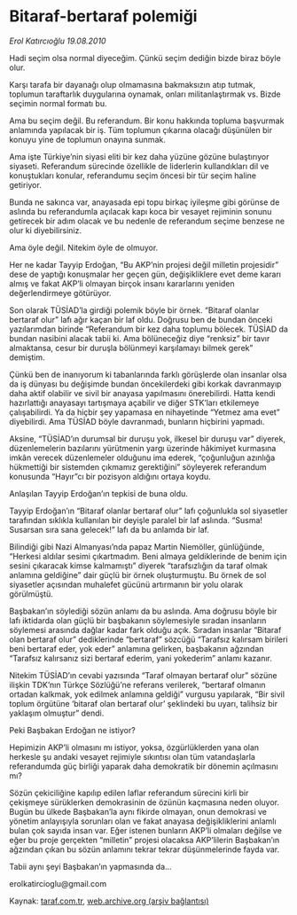 # Bitaraf-bertaraf polemiği

*Erol Katırcıoğlu 19.08.2010*

<div class="yazi"><p>Hadi seçim olsa normal diyeceğim. Çünkü seçim dediğin bizde biraz böyle olur.</p>
<p>Karşı tarafa bir dayanağı olup olmamasına bakmaksızın atıp tutmak, toplumun taraftarlık duygularına oynamak, onları militanlaştırmak vs. Bizde seçimin normal formatı bu.</p>
<p>Ama bu seçim değil. Bu referandum. Bir konu hakkında topluma başvurmak anlamında yapılacak bir iş. Tüm toplumun çıkarına olacağı düşünülen bir konuyu yine de toplumun onayına sunmak.</p>
<p>Ama işte Türkiye’nin siyasi eliti bir kez daha yüzüne gözüne bulaştırıyor siyaseti. Referandum sürecinde özellikle de liderlerin kullandıkları dil ve konuştukları konular, referandumu seçim öncesi bir tür seçim haline getiriyor.</p>
<p>Bunda ne sakınca var, anayasada epi topu birkaç iyileşme gibi görünse de aslında bu referandumla açılacak kapı koca bir vesayet rejiminin sonunu getirecek bir adım olacak ve bu nedenle de referandum seçime benzese ne olur ki diyebilirsiniz.</p>
<p>Ama öyle değil. Nitekim öyle de olmuyor.</p>
<p>Her ne kadar Tayyip Erdoğan, “Bu AKP’nin projesi değil milletin projesidir” dese de yaptığı konuşmalar her geçen gün, değişikliklere evet deme kararı almış ve fakat AKP’li olmayan birçok insanı kararlarını yeniden değerlendirmeye götürüyor.</p>
<p>Son olarak TÜSİAD’la girdiği polemik böyle bir örnek. “Bitaraf olanlar bertaraf olur” lafı ağır kaçan bir laf oldu. Doğrusu ben de bundan önceki yazılarımdan birinde “Referandum bir kez daha toplumu bölecek. TÜSİAD da bundan nasibini alacak tabii ki. Ama bölüneceğiz diye “renksiz” bir tavır almaktansa, cesur bir duruşla bölünmeyi karşılamayı bilmek gerek” demiştim.</p>
<p>Çünkü ben de inanıyorum ki tabanlarında farklı görüşlerde olan insanlar olsa da iş dünyası bu değişimde bundan öncekilerdeki gibi korkak davranmayıp daha aktif olabilir ve sivil bir anayasa yapılmasını önerebilirdi. Hatta kendi hazırlattığı anayasayı tartışmaya açabilir ve diğer STK’ları etkilemeye çalışabilirdi. Ya da hiçbir şey yapamasa en nihayetinde “Yetmez ama evet” diyebilirdi. Ama TÜSİAD böyle davranmadı, bunların hiçbirini yapmadı.</p>
<p>Aksine, “TÜSİAD’ın durumsal bir duruşu yok, ilkesel bir duruşu var” diyerek, düzenlemelerin bazılarını yürütmenin yargı üzerinde hâkimiyet kurmasına imkân verecek düzenlemeler olduğunu ima ederek, “çoğunluğun azınlığa hükmettiği bir sistemden çıkmamız gerektiğini” söyleyerek referandum konusunda “Hayır”cı bir pozisyon aldığını ortaya koydu.</p>
<p>Anlaşılan Tayyip Erdoğan’ın tepkisi de buna oldu.</p>
<p>Tayyip Erdoğan’ın “Bitaraf olanlar bertaraf olur” lafı çoğunlukla sol siyasetler tarafından sıklıkla kullanılan bir deyişle paralel bir laf aslında. “Susma! Susarsan sıra sana gelecek!” lafı da bu anlamda bir laf.</p>
<p>Bilindiği gibi Nazi Almanyası’nda papaz Martin Niemöller, günlüğünde, “Herkesi aldılar sesimi çıkartmadım. Beni almaya geldiklerinde de benim için sesini çıkaracak kimse kalmamıştı” diyerek “tarafsızlığın da taraf olmak anlamına geldiğine” dair güçlü bir örnek oluşturmuştu. Bu örnek de sol siyasetler açısından muhalefet gücünü artırmanın bir yolu olarak görülmüştü.</p>
<p>Başbakan’ın söylediği sözün anlamı da bu aslında. Ama doğrusu böyle bir lafı iktidarda olan güçlü bir başbakanın söylemesiyle sıradan insanların söylemesi arasında dağlar kadar fark olduğu açık. Sıradan insanlar “Bitaraf olan bertaraf olur” dediklerinde “bertaraf” sözcüğü “Tarafsız kalırsam birileri beni bertaraf eder, yok eder” anlamına gelirken, başbakanın ağzından “Tarafsız kalırsanız sizi bertaraf ederim, yani yokederim” anlamı kazanır.</p>
<p>Nitekim TÜSİAD’ın cevabi yazısında “Taraf olmayan bertaraf olur” sözüne ilişkin TDK’nın Türkçe Sözlüğü’ne referans verilerek, “bertaraf olmanın ortadan kalkmak, yok edilmek anlamına geldiği” vurgusu yapılarak, “Bir sivil toplum örgütüne ‘bitaraf olan bertaraf olur’ şeklindeki bu uyarı, talihsiz bir yaklaşım olmuştur” dendi.</p>
<p>Peki Başbakan Erdoğan ne istiyor?</p>
<p>Hepimizin AKP’li olmasını mı istiyor, yoksa, özgürlüklerden yana olan herkesle şu andaki vesayet rejimiyle sıkıntısı olan tüm vatandaşlarla referandumda güç birliği yaparak daha demokratik bir dönemin açılmasını mı?</p>
<p>Sözün çekiciliğine kapılıp edilen laflar referandum sürecini kirli bir çekişmeye sürüklerken demokrasinin de özünün kaçmasına neden oluyor. Bugün bu ülkede Başbakan’la aynı fikirde olmayan, onun demokrasi ve yönetim anlayışıyla sorunları olan ve fakat anayasa değişikliklerini anlamlı bulan çok sayıda insan var. Eğer istenen bunların AKP’li olmaları değilse ve eğer bu proje gerçekten “milletin” projesi olacaksa AKP’lilerin Başbakan’ın ağzından çıkan bu sözün anlamını tekrar tekrar düşünmelerinde fayda var.</p>
<p>Tabii aynı şeyi Başbakan’ın yapmasında da...</p>
<p>erolkatircioglu@gmail.com</p></div>

Kaynak: [taraf.com.tr](http://www.taraf.com.tr:80/erol-katircioglu/makale-bitaraf-bertaraf-polemigi.htm), [web.archive.org (arşiv bağlantısı)](http://web.archive.org/web/20100821093057/http://www.taraf.com.tr:80/erol-katircioglu/makale-bitaraf-bertaraf-polemigi.htm)
